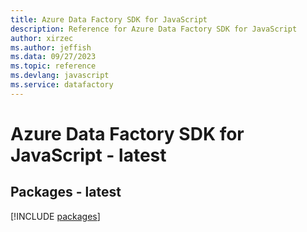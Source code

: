 ```yaml
---
title: Azure Data Factory SDK for JavaScript
description: Reference for Azure Data Factory SDK for JavaScript
author: xirzec
ms.author: jeffish
ms.data: 09/27/2023
ms.topic: reference
ms.devlang: javascript
ms.service: datafactory
---
```

# Azure Data Factory SDK for JavaScript - latest
## Packages - latest
[!INCLUDE [packages](data-factory-index.md)]